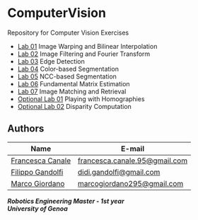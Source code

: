 # ComputerVision
Repository for Computer Vision Exercises

* [Lab 01](https://github.com/francescacanale/ComputerVision/tree/master/Lab01) Image Warping and Bilinear Interpolation
* [Lab 02](https://github.com/francescacanale/ComputerVision/tree/master/Lab02) Image Filtering and Fourier Transform
* [Lab 03](https://github.com/francescacanale/ComputerVision/tree/master/Lab03) Edge Detection
* [Lab 04](https://github.com/francescacanale/ComputerVision/tree/master/Lab04) Color-based Segmentation
* [Lab 05](https://github.com/francescacanale/ComputerVision/tree/master/Lab05) NCC-based Segmentation
* [Lab 06](https://github.com/francescacanale/ComputerVision/tree/master/Lab06) Fundamental Matrix Estimation
* [Lab 07](https://github.com/francescacanale/ComputerVision/tree/master/Lab07) Image Matching and Retrieval
* [Optional Lab 01](https://github.com/francescacanale/ComputerVision/tree/master/OptionalLab01) Playing with Homographies
* [Optional Lab 02](https://github.com/francescacanale/ComputerVision/tree/master/OptionalLab01) Disparity Computation


## Authors
| Name | E-mail |
|------|--------|
| [Francesca Canale](https://github.com/francescacanale) | francesca.canale.95@gmail.com |
| [Filippo Gandolfi](https://github.com/filippogandolfi) | didi.gandolfi@gmail.com |
| [Marco Giordano](https://github.com/MarcoGiordano95) | marcogiordano295@gmail.com |


***Robotics Engineering Master - 1st year***   
***University of Genoa***
